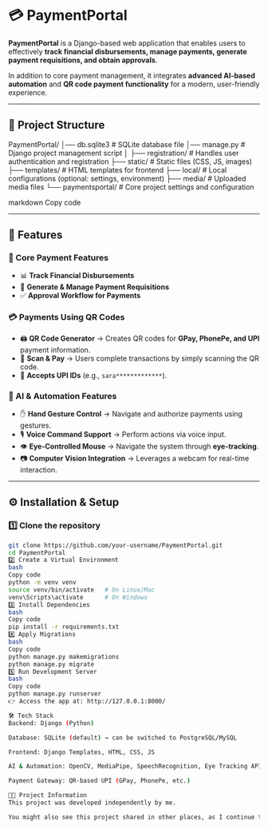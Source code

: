 # 💳 PaymentPortal

**PaymentPortal** is a Django-based web application that enables users to effectively **track financial disbursements, manage payments, generate payment requisitions, and obtain approvals**.  

In addition to core payment management, it integrates **advanced AI-based automation** and **QR code payment functionality** for a modern, user-friendly experience.

---

## 📂 Project Structure

PaymentPortal/
│── db.sqlite3 # SQLite database file
│── manage.py # Django project management script
│
├── registration/ # Handles user authentication and registration
├── static/ # Static files (CSS, JS, images)
├── templates/ # HTML templates for frontend
├── local/ # Local configurations (optional: settings, environment)
├── media/ # Uploaded media files
└── paymentsportal/ # Core project settings and configuration

markdown
Copy code

---

## 🚀 Features

### 🔑 Core Payment Features
- 📊 **Track Financial Disbursements**  
- 🧾 **Generate & Manage Payment Requisitions**  
- ✅ **Approval Workflow for Payments**  

### 💳 Payments Using QR Codes
- 🖨️ **QR Code Generator** → Creates QR codes for **GPay, PhonePe, and UPI** payment information.  
- 📱 **Scan & Pay** → Users complete transactions by simply scanning the QR code.  
- 🔗 **Accepts UPI IDs** (e.g., `sara*************`).  

### 🤖 AI & Automation Features
- ✋ **Hand Gesture Control** → Navigate and authorize payments using gestures.  
- 🎙️ **Voice Command Support** → Perform actions via voice input.  
- 👁️ **Eye-Controlled Mouse** → Navigate the system through **eye-tracking**.  
- 📷 **Computer Vision Integration** → Leverages a webcam for real-time interaction.  

---

## ⚙️ Installation & Setup

### 1️⃣ Clone the repository
```bash
git clone https://github.com/your-username/PaymentPortal.git
cd PaymentPortal
2️⃣ Create a Virtual Environment
bash
Copy code
python -m venv venv
source venv/bin/activate   # On Linux/Mac
venv\Scripts\activate      # On Windows
3️⃣ Install Dependencies
bash
Copy code
pip install -r requirements.txt
4️⃣ Apply Migrations
bash
Copy code
python manage.py makemigrations
python manage.py migrate
5️⃣ Run Development Server
bash
Copy code
python manage.py runserver
👉 Access the app at: http://127.0.0.1:8000/

🛠️ Tech Stack
Backend: Django (Python)

Database: SQLite (default) → can be switched to PostgreSQL/MySQL

Frontend: Django Templates, HTML, CSS, JS

AI & Automation: OpenCV, MediaPipe, SpeechRecognition, Eye Tracking APIs

Payment Gateway: QR-based UPI (GPay, PhonePe, etc.)

👨‍💻 Project Information
This project was developed independently by me.

You might also see this project shared in other places, as I continue to improve and demonstrate it.
